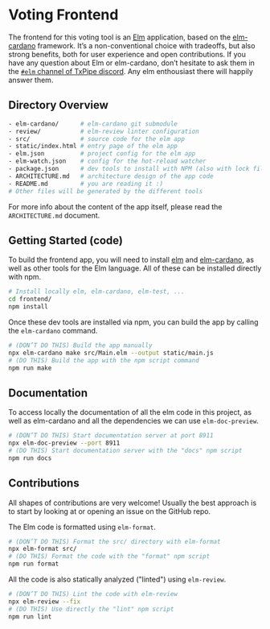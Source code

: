 # Voting Frontend

The frontend for this voting tool is an [Elm][elm] application, based on the [elm-cardano][elm-cardano] framework.
It’s a non-conventional choice with tradeoffs, but also strong benefits, both for user experience and open contributions.
If you have any question about Elm or elm-cardano, don’t hesitate to ask them in the [`#elm` channel of TxPipe discord][elm-txpipe].
Any elm enthousiast there will happily answer them.

[elm]: https://elm-lang.org/
[elm-cardano]: https://github.com/elm-cardano/elm-cardano
[elm-txpipe]: https://discord.gg/xjbnyUpr8a

## Directory Overview

```sh
- elm-cardano/      # elm-cardano git submodule
- review/           # elm-review linter configuration
- src/              # source code for the elm app
- static/index.html # entry page of the elm app
- elm.json          # project config for the elm app
- elm-watch.json    # config for the hot-reload watcher
- package.json      # dev tools to install with NPM (also with lock file)
- ARCHITECTURE.md   # architecture design of the app code
- README.md         # you are reading it :)
# Other files will be generated by the different tools
```

For more info about the content of the app itself, please read the `ARCHITECTURE.md` document.

## Getting Started (code)

To build the frontend app, you will need to install [elm][elm] and [elm-cardano][elm-cardano], as well as other tools for the Elm language.
All of these can be installed directly with npm.

```sh
# Install locally elm, elm-cardano, elm-test, ...
cd frontend/
npm install
```

Once these dev tools are installed via npm, you can build the app by calling the `elm-cardano` command.

```sh
# (DON’T DO THIS) Build the app manually
npx elm-cardano make src/Main.elm --output static/main.js
# (DO THIS) Build the app with the npm script command
npm run make
```

## Documentation

To access locally the documentation of all the elm code in this project, as well as elm-cardano and all the dependencies we can use `elm-doc-preview`.

```sh
# (DON’T DO THIS) Start documentation server at port 8911
npx elm-doc-preview --port 8911
# (DO THIS) Start documentation server with the "docs" npm script
npm run docs
```

## Contributions

All shapes of contributions are very welcome!
Usually the best approach is to start by looking at or opening an issue on the GitHub repo.

The Elm code is formatted using `elm-format`.

```sh
# (DON’T DO THIS) Format the src/ directory with elm-format
npx elm-format src/
# (DO THIS) Format the code with the "format" npm script
npm run format
```

All the code is also statically analyzed ("linted") using `elm-review`.

```sh
# (DON’T DO THIS) Lint the code with elm-review
npx elm-review --fix
# (DO THIS) Use directly the "lint" npm script
npm run lint
```
